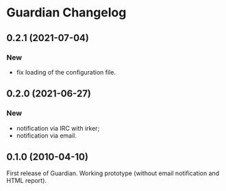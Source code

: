 Guardian Changelog
==================

## 0.2.1 (2021-07-04)

### New

- fix loading of the configuration file.


## 0.2.0 (2021-06-27)

### New

- notification via IRC with irker;
- notification via email.


## 0.1.0 (2010-04-10)

First release of Guardian. Working prototype (without email notification
and HTML report).
